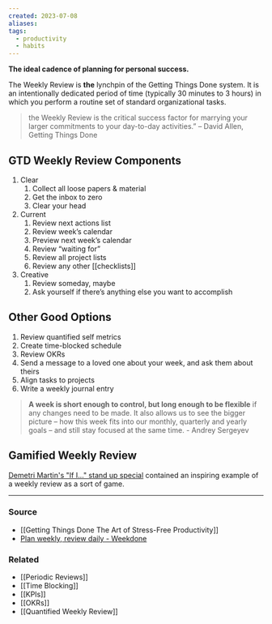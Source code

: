 ```yaml
---
created: 2023-07-08
aliases: 
tags:
  - productivity
  - habits
---
```

**The ideal cadence of planning for personal success.**

The Weekly Review is **the** lynchpin of the Getting Things Done system. It is an intentionally dedicated period of time (typically 30 minutes to 3 hours) in which you perform a routine set of standard organizational tasks.

> the Weekly Review is the critical success factor for marrying your larger commitments to your day-to-day activities.” – David Allen, Getting Things Done
> 

## GTD Weekly Review Components

1. Clear
    1. Collect all loose papers & material
    2. Get the inbox to zero
    3. Clear your head
2. Current
    1. Review next actions list
    2. Review week’s calendar
    3. Preview next week’s calendar 
    4. Review “waiting for”
    5. Review all project lists
    6. Review any other [[checklists]]
3. Creative
    1. Review someday, maybe
    2. Ask yourself if there’s anything else you want to accomplish 

## Other Good Options

1. Review quantified self metrics
2. Create time-blocked schedule 
3. Review OKRs
4. Send a message to a loved one about your week, and ask them about theirs
5. Align tasks to projects 
6. Write a weekly journal entry

> **A week is short enough to control, but long enough to be flexible** if any changes need to be made. It also allows us to see the bigger picture – how this week fits into our monthly, quarterly and yearly goals – and still stay focused at the same time. - Andrey Sergeyev
> 

## Gamified Weekly Review

[Demetri Martin's "If I..." stand up special](https://www.youtube.com/watch?v=NzsEtafv-FA&t=371s) contained an inspiring example of a weekly review as a sort of game.

****
### Source
- [[Getting Things Done The Art of Stress-Free Productivity]]
- [Plan weekly, review daily - Weekdone](https://blog.weekdone.com/plan-weekly-review-daily/)

### Related
- [[Periodic Reviews]]
- [[Time Blocking]]
- [[KPIs]]
- [[OKRs]]
- [[Quantified Weekly Review]]